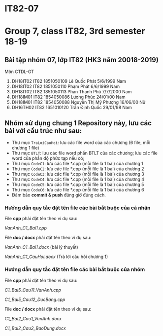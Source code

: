 # IT82-07
Group 7, class IT82, 3rd semester 18-19
=======
## Bài tập nhóm 07, lớp IT82 (HK3 năm 20018-2019)
Môn CTDL-GT

1. DH18IT02	IT82	1851050109	Lê Quốc	Phát	5/6/1999	Nam
2. DH18IT02	IT82	1851050110	Phạm	Phát	6/6/1999	Nam
3. DH18IT02	IT82	1851050113	Phan Thanh	Phú	7/7/2000	Nam
4. DH18IM01	IT82	1854050086	Lương	Phúc	24/01/00	Nam
5. DH18IM01	IT82	1854050088	Nguyễn Thị Mỹ	Phượng	16/06/00	Nữ
6. DH16TH02	IT82	1651010120	Trần Định	Quốc	29/01/98	Nam







## Nhóm sử dụng chung 1 Repository này, lưu các bài với cấu trúc như sau:

* Thư mục `TraLoiCauHoi`: lưu các file word của các chương (6 file, mỗi chương 1 file)
* Thư mục `BTLT`: lưu các file word phần BTLT của các chương; lưu các file word của phần độ phức tạp nếu có;
* Thư mục `CodeC1`: lưu các file *.cpp (mỗi file là 1 bài) của chương 1
* Thư mục `CodeC2`: lưu các file *.cpp (mỗi file là 1 bài) của chương 2
* Thư mục `CodeC3`: lưu các file *.cpp (mỗi file là 1 bài) của chương 3
* Thư mục `CodeC4`: lưu các file *.cpp (mỗi file là 1 bài) của chương 4
* Thư mục `CodeC5`: lưu các file *.cpp (mỗi file là 1 bài) của chương 5
* Thư mục `CodeC6`: lưu các file *.cpp (mỗi file là 1 bài) của chương 6
* Đảm bảo **commit & push** đúng giờ đúng cách.


### Hướng dẫn quy tắc đặt tên file các bài bắt buộc của cá nhân

File **cpp** phải đặt tên theo ví dụ sau:

_VanAnh_C1_Bai1.cpp_

File **doc / docx** phải đặt tên theo ví dụ sau:

_VanAnh_C1_Bai1.docx_ (bài lý thuyết)
  
_VanAnh_C1_CauHoi.docx_ (Trả lời câu hỏi chương 1)

### Hướng dẫn quy tắc đặt tên file các bài bắt buộc của nhóm

File **cpp** phải đặt tên theo ví dụ sau:

_C1_Bai5_Cau11_VanAnh.cpp_    

_C1_Bai5_Cau12_DucBang.cpp_

File **doc / docx** phải đặt tên theo ví dụ sau:

_C1_Bai2_Cau1_VanAnh.docx_     

_C1_Bai2_Cau2_BaoDung.docx_
